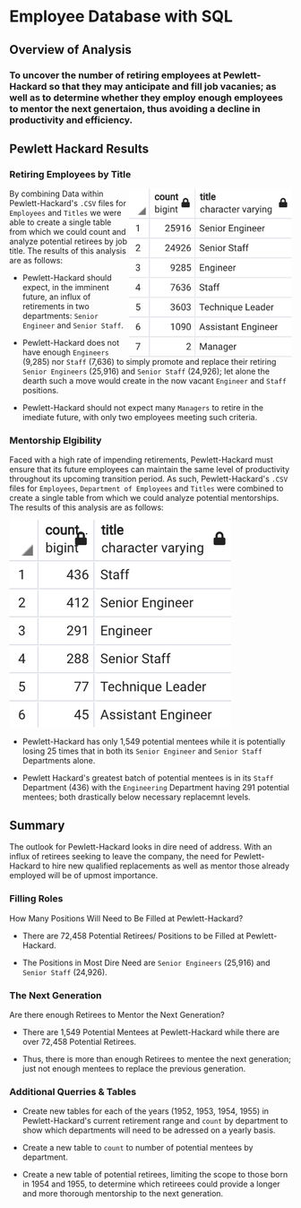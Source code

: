 # Employee Database with SQL

## Overview of Analysis

### To uncover the number of retiring employees at Pewlett-Hackard so that they may anticipate and fill job vacanies; as well as to determine whether they employ enough employees to mentor the next genertaion, thus avoiding a decline in productivity and efficiency. 

## Pewlett Hackard Results

### Retiring Employees by Title

<img align="right" src="https://github.com/chrisknox97/pewlett_hackard_analysis/blob/main/Additional_PNG/retirement_count.png" height="300">

By combining Data within Pewlett-Hackard's ``.CSV`` files for ``Employees`` and ``Titles`` we were able to create a single table from which we could count and analyze potential retirees by job title. The results of this analysis are as follows:

* Pewlett-Hackard should expect, in the imminent future, an influx of retirements in two departments: ``Senior Engineer`` and ``Senior Staff``. 

* Pewlett-Hackard does not have enough ``Engineers`` (9,285) nor ``Staff`` (7,636) to simply promote and replace their retiring ``Senior Engineers`` (25,916) and ``Senior Staff`` (24,926); let alone the dearth such a move would create in the now vacant ``Engineer`` and ``Staff`` positions. 

* Pewlett-Hackard should not expect many ``Managers`` to retire in the imediate future, with only two employees meeting such criteria. 

### Mentorship Elgibility 

Faced with a high rate of impending retirements, Pewlett-Hackard must ensure that its future employees can maintain the same level of productivity throughout its upcoming transition period. As such, Pewlett-Hackard's ``.CSV`` files for ``Employees``, ``Department of Employees`` and ``Titles`` were combined to create a single table from which we could analyze potential mentorships. The results of this analysis are as follows:

![Mentorship_Count](https://github.com/chrisknox97/pewlett_hackard_analysis/blob/main/Additional_PNG/mentorship_count.png)

* Pewlett-Hackard has only 1,549 potential mentees while it is potentially losing 25 times that in both its ``Senior Engineer`` and ``Senior Staff`` Departments alone. 

* Pewlett Hackard's greatest batch of potential mentees is in its ``Staff`` Department (436) with the ``Engineering`` Department having 291 potential mentees; both drastically below necessary replacemnt levels. 

## Summary

The outlook for Pewlett-Hackard looks in dire need of address. With an influx of retirees seeking to leave the company, the need for Pewlett-Hackard to hire new qualified replacements as well as mentor those already employed will be of upmost importance. 

### Filling Roles

How Many Positions Will Need to Be Filled at Pewlett-Hackard?

* There are 72,458 Potential Retirees/ Positions to be Filled at Pewlett-Hackard. 

* The Positions in Most Dire Need are ``Senior Engineers`` (25,916) and ``Senior Staff`` (24,926).

### The Next Generation

Are there enough Retirees to Mentor the Next Generation?

* There are 1,549 Potential Mentees at Pewlett-Hackard while there are over 72,458 Potential Retirees.

* Thus, there is more than enough Retirees to mentee the next generation; just not enough mentees to replace the previous generation. 

### Additional Querries & Tables

* Create new tables for each of the years (1952, 1953, 1954, 1955) in Pewlett-Hackard's current retirement range and ``count`` by department to show which departments will need to be adressed on a yearly basis. 

* Create a new table to ``count`` to number of potential mentees by department. 

* Create a new table of potential retirees, limiting the scope to those born in 1954 and 1955, to determine which retireees could provide a longer and more thorough mentorship to the next generation. 
